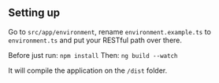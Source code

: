 ## Setting up

Go to ```src/app/environment```, rename ```environment.example.ts``` to ```environment.ts``` and put your RESTful path over there.

Before just run:
```npm install```
Then:
```ng build --watch```

It will compile the application on the ```/dist``` folder.
